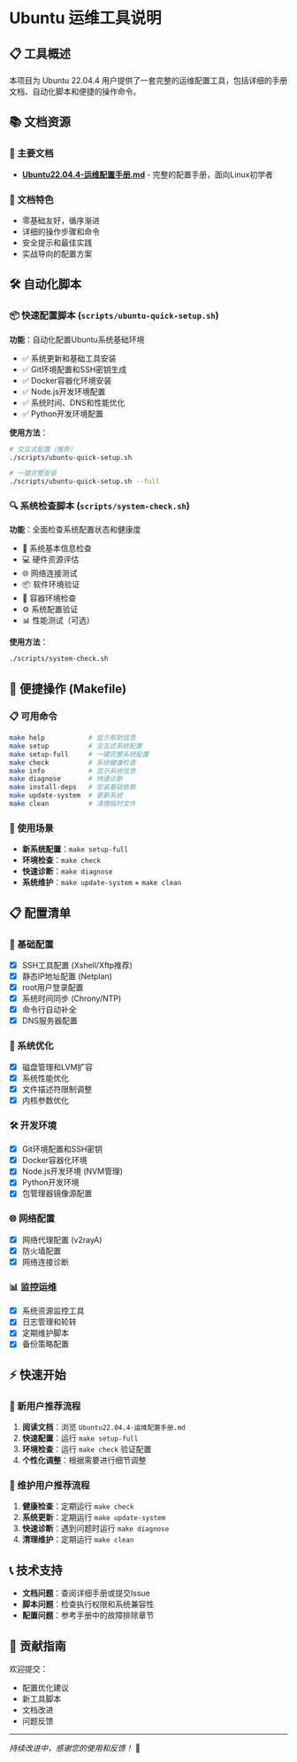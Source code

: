 # Ubuntu 运维工具说明

## 📋 工具概述

本项目为 Ubuntu 22.04.4 用户提供了一套完整的运维配置工具，包括详细的手册文档、自动化脚本和便捷的操作命令。

## 📚 文档资源

### 📖 主要文档
- **[Ubuntu22.04.4-运维配置手册.md](Ubuntu22.04.4-运维配置手册.md)** - 完整的配置手册，面向Linux初学者

### 🎯 文档特色
- 零基础友好，循序渐进
- 详细的操作步骤和命令
- 安全提示和最佳实践
- 实战导向的配置方案

## 🛠️ 自动化脚本

### 📦 快速配置脚本 (`scripts/ubuntu-quick-setup.sh`)
**功能**：自动化配置Ubuntu系统基础环境
- ✅ 系统更新和基础工具安装
- ✅ Git环境配置和SSH密钥生成  
- ✅ Docker容器化环境安装
- ✅ Node.js开发环境配置
- ✅ 系统时间、DNS和性能优化
- ✅ Python开发环境配置

**使用方法**：
```bash
# 交互式配置（推荐）
./scripts/ubuntu-quick-setup.sh

# 一键完整安装
./scripts/ubuntu-quick-setup.sh --full
```

### 🔍 系统检查脚本 (`scripts/system-check.sh`)
**功能**：全面检查系统配置状态和健康度
- 🔧 系统基本信息检查
- 💻 硬件资源评估
- 🌐 网络连接测试
- 📦 软件环境验证
- 🐳 容器环境检查
- ⚙️ 系统配置验证
- 📊 性能测试（可选）

**使用方法**：
```bash
./scripts/system-check.sh
```

## 🚀 便捷操作 (Makefile)

### 📋 可用命令
```bash
make help           # 显示帮助信息
make setup          # 交互式系统配置  
make setup-full     # 一键完整系统配置
make check          # 系统健康检查
make info           # 显示系统信息
make diagnose       # 快速诊断
make install-deps   # 安装基础依赖
make update-system  # 更新系统
make clean          # 清理临时文件
```

### 🎯 使用场景
- **新系统配置**：`make setup-full`
- **环境检查**：`make check`
- **快速诊断**：`make diagnose` 
- **系统维护**：`make update-system` + `make clean`

## 📋 配置清单

### 🔧 基础配置
- [x] SSH工具配置 (Xshell/Xftp推荐)
- [x] 静态IP地址配置 (Netplan)
- [x] root用户登录配置
- [x] 系统时间同步 (Chrony/NTP)
- [x] 命令行自动补全
- [x] DNS服务器配置

### 💾 系统优化  
- [x] 磁盘管理和LVM扩容
- [x] 系统性能优化
- [x] 文件描述符限制调整
- [x] 内核参数优化

### 🛠️ 开发环境
- [x] Git环境配置和SSH密钥
- [x] Docker容器化环境
- [x] Node.js开发环境 (NVM管理)
- [x] Python开发环境
- [x] 包管理器镜像源配置

### 🌐 网络配置
- [x] 网络代理配置 (v2rayA)
- [x] 防火墙配置
- [x] 网络连接诊断

### 📊 监控运维
- [x] 系统资源监控工具
- [x] 日志管理和轮转
- [x] 定期维护脚本
- [x] 备份策略配置

## ⚡ 快速开始

### 🚀 新用户推荐流程
1. **阅读文档**：浏览 `Ubuntu22.04.4-运维配置手册.md`
2. **快速配置**：运行 `make setup-full`
3. **环境检查**：运行 `make check` 验证配置
4. **个性化调整**：根据需要进行细节调整

### 🔧 维护用户推荐流程
1. **健康检查**：定期运行 `make check`
2. **系统更新**：定期运行 `make update-system`
3. **快速诊断**：遇到问题时运行 `make diagnose`
4. **清理维护**：定期运行 `make clean`

## 📞 技术支持

- **文档问题**：查阅详细手册或提交Issue
- **脚本问题**：检查执行权限和系统兼容性
- **配置问题**：参考手册中的故障排除章节

## 🤝 贡献指南

欢迎提交：
- 配置优化建议
- 新工具脚本
- 文档改进
- 问题反馈

---

*持续改进中，感谢您的使用和反馈！* 🙏 